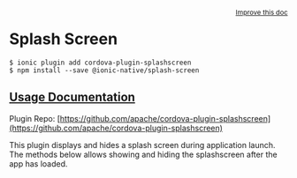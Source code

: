 <a style="float:right;font-size:12px;" href="http://github.com/driftyco/ionic-native/edit/master/src/@ionic-native/plugins/splash-screen/index.ts#L1">
  Improve this doc
</a>

# Splash Screen

```
$ ionic plugin add cordova-plugin-splashscreen
$ npm install --save @ionic-native/splash-screen
```

## [Usage Documentation](https://ionicframework.com/docs/native/splash-screen/)

Plugin Repo: [https://github.com/apache/cordova-plugin-splashscreen](https://github.com/apache/cordova-plugin-splashscreen)

This plugin displays and hides a splash screen during application launch. The methods below allows showing and hiding the splashscreen after the app has loaded.
